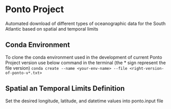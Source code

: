 # Ponto Project
Automated download of different types of oceanographic data for the South Atlantic based on spatial and temporal limits

## Conda Environment
To clone the conda environment used in the development of current Ponto Project version use below command in the terminal (the * sign represent the file version)
`conda create --name <your-env-name> --file <right-version-of-ponto-v*.txt>`

## Spatial an Temporal Limits Definition
Set the desired longitude, latitude, and datetime values into ponto.input file
